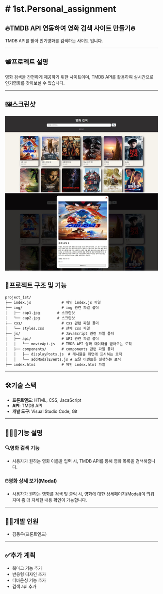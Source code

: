 <h1> # 1st.Personal_assignment </h1>

<h2>🔥TMDB API 연동하여 영화 검색 사이트 만들기🔥</h2>
TMDB API를 받아 인기영화를 검색하는 사이트 입니다.



---



## 📽️프로젝트 설명
영화 검색을 간편하게 제공하기 위한 사이트이며, TMDB API를 활용하여 실시간으로 인기영화를 찾아보실 수 있습니다.


---


## 🖼️스크린샷
![프로젝트 화면1](./img/cap1.JPG)
![프로젝트 화면2](./img/cap2.JPG)



## 🌟프로젝트 구조 및 기능

```plaintext
project_1st/
├── index.js              # 메인 index.js 파일
├── img/                  # img 관련 파일 폴더
│   ├── cap1.jpg        # 스크린샷
│   └── cap2.jpg        # 스크린샷
├── css/                  # css 관련 파일 폴더
│   └── styles.css        # 전체 css 파일
├── js/                   # JavaScript 관련 파일 폴더
│   ├── api/              # API 관련 파일 폴더
│   │   └── movieApi.js   # TMDB API 영화 데이터를 받아오는 로직
│   ├── components/       # components 관련 파일 폴더
│   │   ├── displayPosts.js  # 게시물을 화면에 표시하는 로직
│   │   └── addModalEvents.js # 모달 이벤트를 실행하는 로직
├── index.html            # 메인 index.html 파일
```

---


## 🛠️기술 스택
- **프론트엔드**: HTML, CSS, JacaScript
- **API**: TMDB API
- **개발 도구**: Visual Studio Code, Git

---

## 👨🏻‍🏫기능 설명

### 🔍영화 검색 기능
- 사용자가 원하는 영화 이름을 입력 시, TMDB API를 통해 영화 목록을 검색해줍니다.

### 🖱️영화 상세 보기(Modal)
- 사용자가 원하는 영화를 검색 및 클릭 시, 영화에 대한 상세페이지(Modal)이 띄워지며 좀 더 자세한 내용 확인이 가능합니다.

---


## 👨‍💻개발 인원
- 김동우(프론트엔드)


---

## ✅추가 계획
- 북마크 기능 추가
- 반응형 디자인 추가
- 디바운싱 기능 추가
- 검색 api 추가


